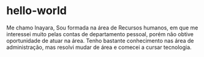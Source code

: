 # hello-world

Me chamo Inayara, Sou formada na área de Recursos humanos, em que me interessei muito pelas contas de departamento pessoal, porém não obtive oportunidade de atuar na área. Tenho bastante conhecimento nas área de administração, mas resolvi mudar de área e comecei a cursar tecnologia.
